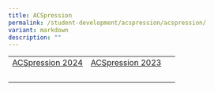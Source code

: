 ```yaml
---
title: ACSpression
permalink: /student-development/acspression/acspression/
variant: markdown
description: ""
---
```

<table>
<tbody>
<tr>
<td><a href="/baby-blue-canvas/">ACSpression 2024</a></td>
<td><a href="/announcements/ACSpression-March-2023/Bring-Your-Parents-to-School-Day/">ACSpression 2023</a></td>
<td>&nbsp;</td>
</tr>
<tr>
<td>&nbsp;</td>
<td>&nbsp;</td>
<td>&nbsp;</td>
</tr>
</tbody>
</table>
